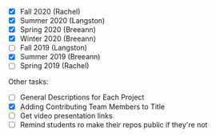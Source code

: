 - [x] Fall 2020 (Rachel)
- [x] Summer 2020 (Langston)
- [x] Spring 2020 (Breeann)
- [x] Winter 2020 (Breeann)
- [ ] Fall 2019 (Langston)
- [x] Summer 2019 (Breeann)
- [ ] Spring 2019 (Rachel)

Other tasks: 
- [ ] General Descriptions for Each Project 
- [x] Adding Contributing Team Members to Title
- [ ] Get video presentation links
- [ ] Remind students ro make their repos public if they're not
